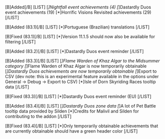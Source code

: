 [B]Added[/B]
[LIST]
[*]Nightfall event achievements (4)
[*]Dastardly Duos event achievements (19)
[*]Horrific Visions Revisited achievements (29)
[/LIST]

[B]Added (83.1)[/B]
[LIST]
[*]Portuguese (Brazilian) translations
[/LIST]

[B]Fixed (83.1)[/B]
[LIST]
[*]Version 11.1.5 should now also be available for filtering
[/LIST]

[B]Added (83.2)[/B]
[LIST]
[*]Dastardly Duos event reminder
[/LIST]

[B]Added (83.3)[/B]
[LIST]
[*]Flame Warden of Khaz Algar to the Midsummer category
[*]Flame Warden of Khaz Algar is now temporarily obtainable
[*]Dastardly Duos achievements are now temporarily obtainable
[*]Export to CSV (dev note: this is an experimental feature available in the options under General -> Debug -> Export to CSV)
[*]Isle of Dorn Skyriding Races tooltip data
[/LIST]

[B]Fixed (83.3)[/B]
[LIST]
[*]Dastardly Duos event reminder (EU)
[/LIST]

[B]Added (83.4)[/B]
[LIST]
[*]Dastardly Duos zone data
[*]A lot of Pet Battle tooltip data provided by Silden
[*]Credits for Malivil and Silden for contributing to the addon
[/LIST]

[B]Fixed (83.4)[/B]
[LIST]
[*]Only temporarily obtainable achievements that are currently obtainable should have a green header color
[/LIST]